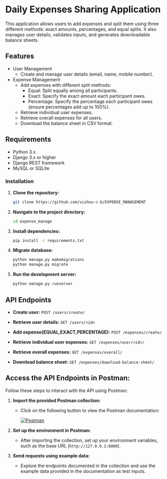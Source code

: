 # Daily Expenses Sharing Application

This application allows users to add expenses and split them using three different methods: exact amounts, percentages, and equal splits. It also manages user details, validates inputs, and generates downloadable balance sheets.

## Features

- User Management
  - Create and manage user details (email, name, mobile number).
- Expense Management
  - Add expenses with different split methods:
    - Equal: Split equally among all participants.
    - Exact: Specify the exact amount each participant owes.
    - Percentage: Specify the percentage each participant owes (ensure percentages add up to 100%).
  - Retrieve individual user expenses.
  - Retrieve overall expenses for all users.
  - Download the balance sheet in CSV format.

## Requirements

- Python 3.x
- Django 3.x or higher
- Django REST framework
- MySQL or SQLite

### Installation

1. **Clone the repository:**

   ```bash
   git clone https://github.com/vishnu-c-b/EXPENSE_MANAGEMENT

   ```

2. **Navigate to the project directory:**

   ```bash
   cd expense_manage
   ```

3. **Install dependencies:**

   ```bash
   pip install -r requirements.txt
   ```

4. **Migrate database:**

   ```bash
   python manage.py makemigrations
   python manage.py migrate
   ```

5. **Run the development server:**

   ```bash
   python manage.py runserver
   ```

## API Endpoints

- **Create user:** `POST /users/create/`

- **Retrieve user details:** `GET /users/<id>`

- **Add expense(EQUAL,EXACT,PERCENTAGE):** `POST /expenses/create/`

- **Retrieve individual user expenses:** `GET /expenses/user/<id>/`

- **Retrieve overall expenses:** `GET /expenses/overall/`

- **Download balance sheet:** `GET /expenses/download-balance-sheet/`

## Access the API Endpoints in Postman:

Follow these steps to interact with the API using Postman:

1. **Import the provided Postman collection:**

   - Click on the following button to view the Postman documentation:

     [![Postman](https://run.pstmn.io/button.svg)](https://documenter.getpostman.com/view/33931821/2sA3kaDKpu)

2. **Set up the environment in Postman:**

   - After importing the collection, set up your environment variables, such as the base URL (`http://127.0.0.1:8000`).

3. **Send requests using example data:**
   - Explore the endpoints documented in the collection and use the example data provided in the documentation as test inputs.
